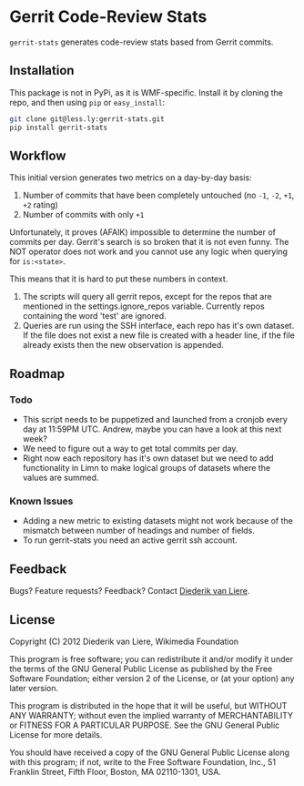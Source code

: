 # Gerrit Code-Review Stats

`gerrit-stats` generates code-review stats based from Gerrit commits.


## Installation

This package is not in PyPi, as it is WMF-specific. Install it by cloning the repo, and then using `pip` or `easy_install`:

```sh
git clone git@less.ly:gerrit-stats.git
pip install gerrit-stats
```


## Workflow

This initial version generates two metrics on a day-by-day basis:

1. Number of commits that have been completely untouched (no `-1`, `-2`, `+1`, `+2` rating)
2. Number of commits with only `+1`

Unfortunately, it proves (AFAIK) impossible to determine the number of commits per day. Gerrit's
search is so broken that it is not even funny. The NOT operator does not work and you cannot use any
logic when querying for `is:<state>`.

This means that it is hard to put these numbers in context.

1. The scripts will query all gerrit repos, except for the repos that are mentioned in the
    settings.ignore_repos variable. Currently repos containing the word 'test' are ignored.
2. Queries are run using the SSH interface, each repo has it's own dataset. If the file does not
    exist a new file is created with a header line, if the file already exists then the new
    observation is appended.


## Roadmap

### Todo

- This script needs to be puppetized and launched from a cronjob every day at 11:59PM UTC.
    Andrew, maybe you can have a look at this next week?
- We need to figure out a way to get total commits per day.
- Right now each repository has it's own dataset but we need to add functionality in Limn to 
    make logical groups of datasets where the values are summed.


### Known Issues

- Adding a new metric to existing datasets might not work because of the mismatch between number
    of headings and number of fields. 
- To run gerrit-stats you need an active gerrit ssh account.


## Feedback

Bugs? Feature requests? Feedback? Contact [Diederik van Liere](mailto:dvanliere@wikimedia.org).


## License

Copyright (C) 2012  Diederik van Liere, Wikimedia Foundation

This program is free software; you can redistribute it and/or
modify it under the terms of the GNU General Public License
as published by the Free Software Foundation; either version 2
of the License, or (at your option) any later version.

This program is distributed in the hope that it will be useful,
but WITHOUT ANY WARRANTY; without even the implied warranty of
MERCHANTABILITY or FITNESS FOR A PARTICULAR PURPOSE.  See the
GNU General Public License for more details.

You should have received a copy of the GNU General Public License
along with this program; if not, write to the Free Software
Foundation, Inc., 51 Franklin Street, Fifth Floor, Boston, MA  02110-1301, USA.

